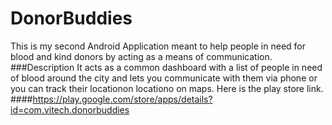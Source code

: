 # DonorBuddies
This is my second Android Application meant to help people in need for blood and kind donors by acting as a means of communication.
###Description
It acts as a common dashboard with a list of people in need of blood around the city and lets you communicate with them via phone or you can track their locationon locationo on maps.
Here is the play store link.
####https://play.google.com/store/apps/details?id=com.vitech.donorbuddies
